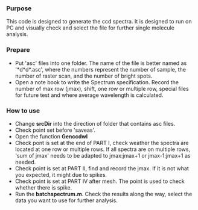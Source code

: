 ### Purpose
This code is designed to generate the ccd spectra. It is designed to run on PC and visually check and select the file for further single molecule analysis.

### Prepare
- Put 'asc' files into one folder. The name of the file is better named as '\*d\*d\*.asc', where the numbers represent the number of sample, the number of raster scan, and the number of bright spots. 
- Open a note book to write the Spectrum specification. Record the number of max row (jmax), shift, one row or multiple row, special files for future test and where average wavelength is calculated.
  
### How to use
- Change <b>srcDir</b> into the direction of folder that contains asc files.
- Check point set before 'saveas'.
- Open the function <b>Genccdwl</b>
- Check pont is set at the end of PART I, check weather the spectra are located at one row or multiple rows. If all spectra are on multiple rows, 'sum of jmax' needs to be adapted to jmax:jmax+1 or jmax-1:jmax+1 as needed.
- Check point is set at PART II, find and record the jmax. If it is not what you expected, it might due to spikes.
- Check point is set at PART IV after mesh. The point is used to check whether there is spike.
- Run the <b>batchspectrum.m</b>. Check the results along the way, select the data you want to use for further analysis.
